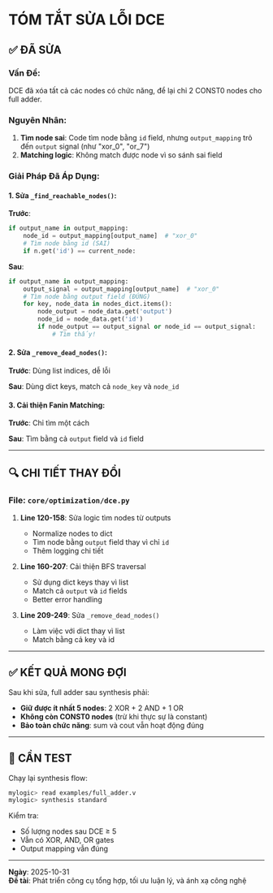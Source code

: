 # TÓM TẮT SỬA LỖI DCE

## ✅ ĐÃ SỬA

### Vấn Đề:
DCE đã xóa tất cả các nodes có chức năng, để lại chỉ 2 CONST0 nodes cho full adder.

### Nguyên Nhân:
1. **Tìm node sai**: Code tìm node bằng `id` field, nhưng `output_mapping` trỏ đến `output` signal (như "xor_0", "or_7")
2. **Matching logic**: Không match được node vì so sánh sai field

### Giải Pháp Đã Áp Dụng:

#### 1. Sửa `_find_reachable_nodes()`:

**Trước**:
```python
if output_name in output_mapping:
    node_id = output_mapping[output_name]  # "xor_0"
    # Tìm node bằng id (SAI)
    if n.get('id') == current_node:
```

**Sau**:
```python
if output_name in output_mapping:
    output_signal = output_mapping[output_name]  # "xor_0"
    # Tìm node bằng output field (ĐÚNG)
    for key, node_data in nodes_dict.items():
        node_output = node_data.get('output')
        node_id = node_data.get('id')
        if node_output == output_signal or node_id == output_signal:
            # Tìm thấy!
```

#### 2. Sửa `_remove_dead_nodes()`:

**Trước**: Dùng list indices, dễ lỗi

**Sau**: Dùng dict keys, match cả `node_key` và `node_id`

#### 3. Cải thiện Fanin Matching:

**Trước**: Chỉ tìm một cách

**Sau**: Tìm bằng cả `output` field và `id` field

---

## 🔍 CHI TIẾT THAY ĐỔI

### File: `core/optimization/dce.py`

1. **Line 120-158**: Sửa logic tìm nodes từ outputs
   - Normalize nodes to dict
   - Tìm node bằng `output` field thay vì chỉ `id`
   - Thêm logging chi tiết

2. **Line 160-207**: Cải thiện BFS traversal
   - Sử dụng dict keys thay vì list
   - Match cả `output` và `id` fields
   - Better error handling

3. **Line 209-249**: Sửa `_remove_dead_nodes()`
   - Làm việc với dict thay vì list
   - Match bằng cả key và id

---

## ✅ KẾT QUẢ MONG ĐỢI

Sau khi sửa, full adder sau synthesis phải:
- **Giữ được ít nhất 5 nodes**: 2 XOR + 2 AND + 1 OR
- **Không còn CONST0 nodes** (trừ khi thực sự là constant)
- **Bảo toàn chức năng**: sum và cout vẫn hoạt động đúng

---

## 🧪 CẦN TEST

Chạy lại synthesis flow:
```bash
mylogic> read examples/full_adder.v
mylogic> synthesis standard
```

Kiểm tra:
- Số lượng nodes sau DCE ≥ 5
- Vẫn có XOR, AND, OR gates
- Output mapping vẫn đúng

---

**Ngày**: 2025-10-31  
**Đề tài**: Phát triển công cụ tổng hợp, tối ưu luận lý, và ánh xạ công nghệ

